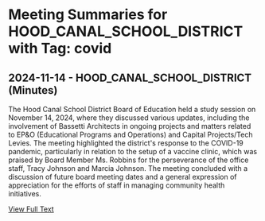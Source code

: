 # Meeting Summaries for HOOD_CANAL_SCHOOL_DISTRICT with Tag: covid

## 2024-11-14 - HOOD_CANAL_SCHOOL_DISTRICT (Minutes)

The Hood Canal School District Board of Education held a study session on November 14, 2024, where they discussed various updates, including the involvement of Bassetti Architects in ongoing projects and matters related to EP&O (Educational Programs and Operations) and Capital Projects/Tech Levies. The meeting highlighted the district's response to the COVID-19 pandemic, particularly in relation to the setup of a vaccine clinic, which was praised by Board Member Ms. Robbins for the perseverance of the office staff, Tracy Johnson and Marcia Johnson. The meeting concluded with a discussion of future board meeting dates and a general expression of appreciation for the efforts of staff in managing community health initiatives.

[View Full Text](https://raw.githubusercontent.com/VoronoiPerspectives/WashingtonStateSchoolBoardExplorer/refs/heads/main/data/countries/usa/states/wa/counties/mason/school_boards/hood_canal_school_district/2024/2024-11-14-draftboardmtg-minutes.txt)

